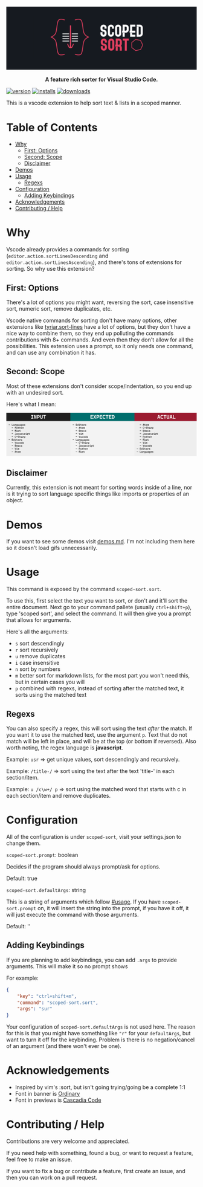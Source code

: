 <p align="center">
    <img src="assets/banner.png" alt="banner: scoped sort" />
</p>

<p align="center"><b>A feature rich sorter for Visual Studio Code.</b></p>

[![version](https://vsmarketplacebadge.apphb.com/version/karizma.scoped-sort.svg)](https://marketplace.visualstudio.com/items?itemName=karizma.scoped-sort)
[![installs](https://vsmarketplacebadge.apphb.com/installs-short/karizma.scoped-sort.svg)](https://marketplace.visualstudio.com/items?itemName=karizma.scoped-sort)
[![downloads](https://vsmarketplacebadge.apphb.com/downloads-short/karizma.scoped-sort.svg)](https://marketplace.visualstudio.com/items?itemName=karizma.scoped-sort)

This is a vscode extension to help sort text & lists in a scoped manner.

# Table of Contents

<!-- prettier-ignore -->
- [Why](#why)
  - [First: Options](#first-options)
  - [Second: Scope](#second-scope)
  - [Disclaimer](#disclaimer)
- [Demos](#demos)
- [Usage](#usage)
  - [Regexs](#regexs)
- [Configuration](#configuration)
  - [Adding Keybindings](#adding-keybindings)
- [Acknowledgements](#acknowledgements)
- [Contributing / Help](#contributing--help)

# Why

Vscode already provides a commands for sorting (`editor.action.sortLinesDescending` and
`editor.action.sortLinesAscending`), and there's tons of extensions for sorting.
So why use this extension?

## First: Options

There's a lot of options you might want, reversing the sort,
case insensitive sort, numeric sort, remove duplicates, etc.

Vscode native commands for sorting don't have many options, other extensions
like [tyriar.sort-lines](https://marketplace.visualstudio.com/items?itemName=Tyriar.sort-lines)
have a lot of options, but they don't have a nice way to combine them, so
they end up polluting the commands contributions with 8+ commands. And even
then they don't allow for all the possibilities. This extension uses a prompt,
so it only needs one command, and can use any combination it has.

## Second: Scope

Most of these extensions don't consider scope/indentation, so you end up with
an undesired sort.

Here's what I mean:

![the problem with most sort implementation](assets/non-scope-problem.png)

## Disclaimer

Currently, this extension is not meant for sorting words inside of a line, nor
is it trying to sort language specific things like imports or properties of an
object.

# Demos

If you want to see some demos visit [demos.md](demos.md). I'm not including them
here so it doesn't load gifs unnecessarily.

# Usage

This command is exposed by the command `scoped-sort.sort`.

To use this, first select the text you want to sort, or don't and it'll sort the entire document. Next go to your command pallete
(usually `ctrl+shift+p`), type 'scoped sort', and select the command. It will
then give you a prompt that allows for arguments.

Here's all the arguments:

<!-- prettier-ignore -->
- `s` sort descendingly
- `r` sort recursively
- `u` remove duplicates
- `i` case insensitive
- `n` sort by numbers
- `m` better sort for markdown lists, for the most part you won't need this, but
in certain cases you will
- `p` combined with regexs, instead of sorting after the matched text, it sorts using the matched text

## Regexs

You can also specify a regex, this will sort using the text _after_ the
match. If you want it to use the matched text, use the argument `p`. Text that
do not match will be left in place, and will be at the top (or bottom if reversed).
Also worth noting, the regex language is **javascript**.

Example: `usr` => get unique values, sort descendingly and recursively.

Example: `/title-/` => sort using the text after the text 'title-' in each section/item.

Example: `u /c\w+/ p` => sort using the matched word that starts with c in each
section/item and remove duplicates.

# Configuration

All of the configuration is under `scoped-sort`, visit your settings.json to change them.

`scoped-sort.prompt`: boolean

Decides if the program should always prompt/ask for options.

Default: true

`scoped-sort.defaultArgs`: string

This is a string of arguments which follow [#usage](#usage). If you have
`scoped-sort.prompt` on, it will insert the string into the prompt, if you have
it off, it will just execute the command with those arguments.

Default: ''

## Adding Keybindings

If you are planning to add keybindings, you can add `.args` to provide arguments. This will make it so no prompt shows

For example:

```json
{
    "key": "ctrl+shift+m",
    "command": "scoped-sort.sort",
    "args": "sur"
}
```

Your configuration of `scoped-sort.defaultArgs` is not used here. The reason for
this is that you might have something like `"r"` for your `defaultArgs`, but
want to turn it off for the keybinding. Problem is there is no negation/cancel
of an argument (and there won't ever be one).

# Acknowledgements

<!-- prettier-ignore -->
- Inspired by vim's :sort, but isn't going trying/going be a complete 1:1
- Font in banner is [Ordinary](https://www.dafont.com/ordinary.font)
- Font in previews is [Cascadia Code](https://github.com/microsoft/cascadia-code)

# Contributing / Help

Contributions are very welcome and appreciated.

If you need help with something, found a bug, or want to request a feature,
feel free to make an issue.

If you want to fix a bug or contribute a feature, first create an issue, and
then you can work on a pull request.
